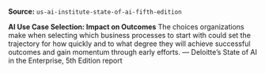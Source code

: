 **Source:** `us-ai-institute-state-of-ai-fifth-edition`

**AI Use Case Selection: Impact on Outcomes**
The choices organizations make when selecting which business processes to start with could set the trajectory for how quickly and to what degree they will achieve successful outcomes and gain momentum through early efforts.
— Deloitte’s State of AI in the Enterprise, 5th Edition report
